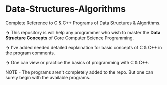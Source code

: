 # Data-Structures-Algorithms
Complete Reference to C &amp; C++ Programs of Data Structures &amp; Algorithms.

**->** This repository is will help any programmer who wish to master the **Data Structure Concepts** of Core Computer Science Programming.

**->** I've added needed detailed explaination for basic concepts of C & C++ in the program comments. 

**->** One can view or practice the basics of programming with C & C++.

NOTE - The programs aren't completely added to the repo. But one can surely begin with the available programs.
